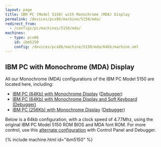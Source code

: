 ```yaml
---
layout: page
title: IBM PC (Model 5150) with Monochrome (MDA) Display
permalink: /devices/pcx86/machine/5150/mda/
redirect_from:
  - /configs/pc/machines/5150/mda/
machines:
  - type: pcx86
    id: ibm5150
    config: /devices/pcx86/machine/5150/mda/64kb/machine.xml
---
```


IBM PC with Monochrome (MDA) Display
------------------------------------

All our Monochrome (MDA) configurations of the IBM PC Model 5150 are located here, including:

* [IBM PC (64Kb) with Monochrome Display](/devices/pcx86/machine/5150/mda/64kb/) ([Debugger](/devices/pcx86/machine/5150/mda/64kb/debugger/))
* [IBM PC (64Kb) with Monochrome Display and Soft Keyboard (Debugger)](/devices/pcx86/machine/5150/mda/64kb/softkbd/)
* [IBM PC (256Kb) with Monochrome Display](/devices/pcx86/machine/5150/mda/256kb/) ([Debugger](/devices/pcx86/machine/5150/mda/256kb/debugger/))

Below is a 64kb configuration, with a clock speed of 4.77Mhz,
using the original IBM PC Model 5150 ROM BIOS and MDA font ROM. For more control,
use this [alternate configuration](/devices/pcx86/machine/5150/mda/64kb/debugger/) with Control Panel and Debugger.

{% include machine.html id="ibm5150" %}
